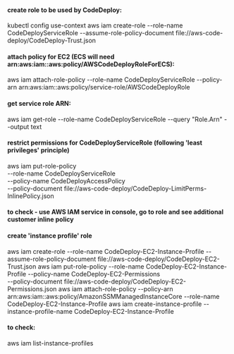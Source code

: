 #### create role to be used by CodeDeploy:
kubectl config use-context <aws region eu-north-1 context>
aws iam create-role --role-name CodeDeployServiceRole --assume-role-policy-document file://aws-code-deploy/CodeDeploy-Trust.json

#### attach policy for EC2 (ECS will need arn:aws:iam::aws:policy/AWSCodeDeployRoleForECS):
aws iam attach-role-policy --role-name CodeDeployServiceRole --policy-arn arn:aws:iam::aws:policy/service-role/AWSCodeDeployRole

#### get service role ARN:
aws iam get-role --role-name CodeDeployServiceRole --query "Role.Arn" --output text

#### restrict permissions for CodeDeployServiceRole (following 'least privileges' principle)
aws iam put-role-policy \
--role-name CodeDeployServiceRole \
--policy-name CodeDeployAccessPolicy \
--policy-document file://aws-code-deploy/CodeDeploy-LimitPerms-InlinePolicy.json
#### to check - use AWS IAM service in console, go to role and see additional customer inline policy 

#### create 'instance profile' role
aws iam create-role --role-name CodeDeploy-EC2-Instance-Profile --assume-role-policy-document file://aws-code-deploy/CodeDeploy-EC2-Trust.json
aws iam put-role-policy --role-name CodeDeploy-EC2-Instance-Profile --policy-name CodeDeploy-EC2-Permissions \
--policy-document file://aws-code-deploy/CodeDeploy-EC2-Permissions.json
aws iam attach-role-policy --policy-arn arn:aws:iam::aws:policy/AmazonSSMManagedInstanceCore --role-name CodeDeploy-EC2-Instance-Profile
aws iam create-instance-profile --instance-profile-name CodeDeploy-EC2-Instance-Profile
#### to check: 
aws iam list-instance-profiles